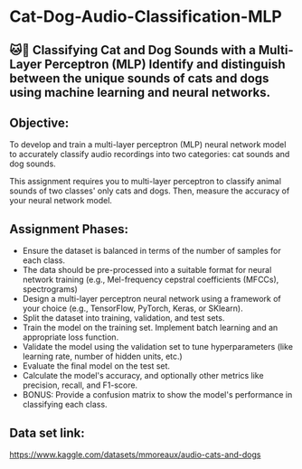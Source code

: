 # Cat-Dog-Audio-Classification-MLP
🐱🐶 Classifying Cat and Dog Sounds with a Multi-Layer Perceptron (MLP) Identify and distinguish between the unique sounds of cats and dogs using machine learning and neural networks.
-----------------------------
## Objective:
To develop and train a multi-layer perceptron (MLP) neural network model to accurately classify audio recordings into two categories: cat sounds and dog sounds.

This assignment requires you to multi-layer perceptron to classify animal sounds of two classes' only cats and dogs. Then, measure the accuracy of your neural network model. 

## Assignment Phases: 

- Ensure the dataset is balanced in terms of the number of samples for each class.
- The data should be pre-processed into a suitable format for neural network training (e.g., Mel-frequency cepstral coefficients (MFCCs), spectrograms)
- Design a multi-layer perceptron neural network using a framework of your choice (e.g., TensorFlow, PyTorch, Keras, or SKlearn).
- Split the dataset into training, validation, and test sets. 
- Train the model on the training set. Implement batch learning and an appropriate loss function.
- Validate the model using the validation set to tune hyperparameters (like learning rate, number of hidden units, etc.)
- Evaluate the final model on the test set.
- Calculate the model's accuracy, and optionally other metrics like precision, recall, and F1-score.
- BONUS: Provide a confusion matrix to show the model's performance in classifying each class. 

## Data set link:
https://www.kaggle.com/datasets/mmoreaux/audio-cats-and-dogs  
